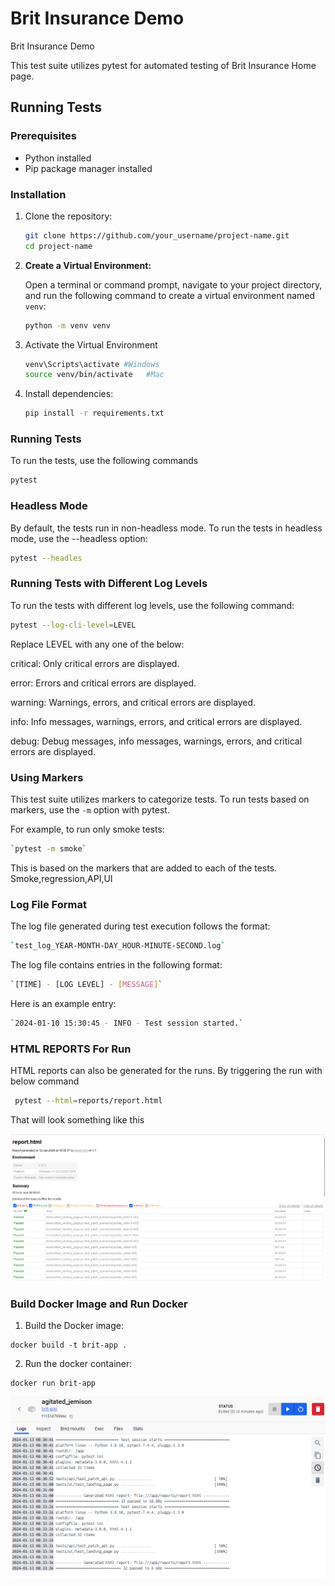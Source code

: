 # Brit Insurance Demo
Brit Insurance Demo

This test suite utilizes pytest for automated testing of Brit Insurance Home page.

## Running Tests

### Prerequisites

- Python installed
- Pip package manager installed

### Installation

1. Clone the repository:

    ```bash
    git clone https://github.com/your_username/project-name.git
    cd project-name
    ```

2. **Create a Virtual Environment:**

   Open a terminal or command prompt, navigate to your project directory, and run the following command to create a virtual environment named `venv`:

   ```bash
   python -m venv venv

3. Activate the Virtual Environment

   ```bash
   venv\Scripts\activate #Windows
   source venv/bin/activate   #Mac

4. Install dependencies:

    ```bash
    pip install -r requirements.txt
    ```

### Running Tests

To run the tests, use the following commands

```bash
pytest
```

### Headless Mode

By default, the tests run in non-headless mode. To run the tests in headless mode, use the --headless option:
```bash
pytest --headles
```

### Running Tests with Different Log Levels

To run the tests with different log levels, use the following command:

```bash
pytest --log-cli-level=LEVEL
```
Replace LEVEL with any one of the below:

critical: Only critical errors are displayed.

error: Errors and critical errors are displayed.

warning: Warnings, errors, and critical errors are displayed.

info: Info messages, warnings, errors, and critical errors are displayed.

debug: Debug messages, info messages, warnings, errors, and critical errors are displayed.

### Using Markers

This test suite utilizes markers to categorize tests. To run tests based on markers, use the `-m` option with pytest.

For example, to run only smoke tests:

```bash
`pytest -m smoke`
```

This is based on the markers that are added to each of the tests. Smoke,regression,API,UI

### Log File Format

The log file generated during test execution follows the format:

```bash
`test_log_YEAR-MONTH-DAY_HOUR-MINUTE-SECOND.log`
```

The log file contains entries in the following format:

```bash
`[TIME] - [LOG LEVEL] - [MESSAGE]`
```

Here is an example entry:

```bash
`2024-01-10 15:30:45 - INFO - Test session started.`
```

### HTML REPORTS For Run

HTML reports can also be generated for the runs.
By triggering the run with below command

```bash
 pytest --html=reports/report.html
```

That will look something like this

![Alt Text](ReportScreenshot.png)


### Build Docker Image and Run Docker

1. Build the Docker image:

```
docker build -t brit-app .
```

2. Run the docker container:

```
docker run brit-app
```

![Alt Text](DockerScreeenshot.png)



